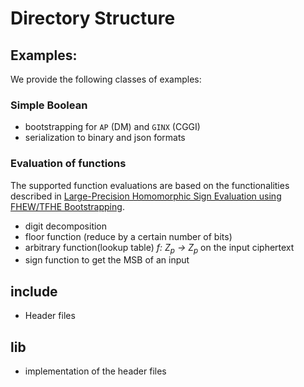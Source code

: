 # Directory Structure

## Examples:

We provide the following classes of examples:

### Simple Boolean

- bootstrapping for `AP` (DM) and `GINX` (CGGI)
- serialization to binary and json formats

### Evaluation of functions

The supported function evaluations are based on the functionalities described
in [Large-Precision Homomorphic Sign Evaluation using FHEW/TFHE Bootstrapping](https://eprint.iacr.org/2021/1337).

- digit decomposition
- floor function (reduce by a certain number of bits)
- arbitrary function(lookup table) _f: Z<sub>p</sub> -> Z<sub>p</sub>_ on the input ciphertext
- sign function to get the MSB of an input

## include

- Header files

## lib

- implementation of the header files

